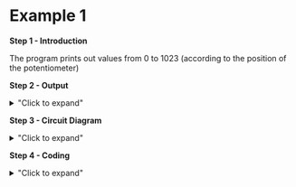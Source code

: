 # Example 1

**Step 1 - Introduction** </br>

The program prints out values from 0 to 1023 (according to the position of the potentiometer)

**Step 2 - Output** </br>

<details>
<summary>"Click to expand"</summary>
</br>
<p align = "centre">
  <img src="https://github.com/Basitzaky/Embedded_System/blob/main/Week%2005/Example%201/Example%201%20min.PNG" width = "315" height = "320" />   <img src="https://github.com/Basitzaky/Embedded_System/blob/main/Week%2005/Example%201/Example%201%20middle.PNG" width = "315" height = "320" />   <img src="https://github.com/Basitzaky/Embedded_System/blob/main/Week%2005/Example%201/Example%201%20max.PNG" width = "315" height = "320" /> 
</br>

</details>

**Step 3 - Circuit Diagram** <br/>

<details>
<summary>"Click to expand"</summary>
<p align = "centre">
  <img src="https://github.com/Basitzaky/Embedded_System/blob/main/Week%2005/Example%201/Week%205.PNG" width = "473" height = "400" />  <img src="https://github.com/Basitzaky/Embedded_System/blob/main/Week%2005/Example%201/Example%201.jpg" width = "473" height = "400" />   
  
&nbsp; &nbsp; &nbsp; &nbsp; &nbsp; &nbsp; &nbsp; &nbsp; &nbsp; &nbsp; &nbsp; &nbsp; &nbsp; &nbsp; &nbsp; &nbsp; &nbsp; &nbsp; &nbsp; &nbsp; &nbsp; &nbsp; &nbsp; &nbsp; Frtizing &nbsp; &nbsp; &nbsp; &nbsp; &nbsp; &nbsp; &nbsp; &nbsp; &nbsp; &nbsp; &nbsp; &nbsp; &nbsp; &nbsp; &nbsp; &nbsp; &nbsp; &nbsp; &nbsp; &nbsp; &nbsp; &nbsp; &nbsp; &nbsp; &nbsp; &nbsp; &nbsp; &nbsp; &nbsp; &nbsp; &nbsp; &nbsp; &nbsp; &nbsp; &nbsp; &nbsp; &nbsp; &nbsp; &nbsp; &nbsp; &nbsp; &nbsp; &nbsp; &nbsp; &nbsp; &nbsp; &nbsp; &nbsp; &nbsp; &nbsp; &nbsp; Actual &nbsp; &nbsp; &nbsp; &nbsp; &nbsp; &nbsp; &nbsp; &nbsp; &nbsp; &nbsp; &nbsp; &nbsp; &nbsp; &nbsp; &nbsp; &nbsp; &nbsp; &nbsp;
</details>

**Step 4 - Coding** <br/> 

<details>
<summary>"Click to expand"</summary>
</br>  
You can look at the code here --> <a href="https://github.com/Basitzaky/Embedded_System/blob/main/Week%2005/Example%201/Example_1.ino">Arduino Code</a> </br>
</br>

![Example 1 code](https://user-images.githubusercontent.com/56385955/99151655-b287cb00-26d7-11eb-96ba-e3eb895f8925.PNG)
</br>
</details>
